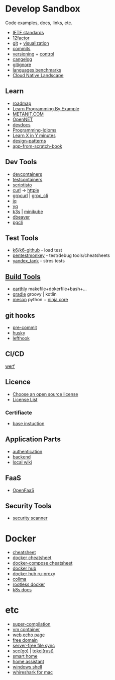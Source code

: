 # Develop Sandbox

Code examples, docs, links, etc.

- [IETF standards](https://datatracker.ietf.org/)
- [12factor](https://12factor.net/)
- [git](https://git-scm.com/doc) + [visualization](https://github.com/git-school/visualizing-git?tab=readme-ov-file)
- [commits](https://www.conventionalcommits.org)
- [versioning](https://semver.org/) + [control](https://github.com/peritus/bumpversion)
- [cangelog](https://keepachangelog.com/)
- [gitignore](https://docs.gitignore.io/)
- [languages benchmarks](https://benchmarksgame-team.pages.debian.net/benchmarksgame/index.html)
- [Cloud Native Landscape](https://landscape.cncf.io/)

## Learn
- [roadmap](https://roadmap.sh/)
- [Learn Programming By Example](https://www.learnbyexample.org/)
- [METANIT.COM](https://metanit.com/)
- [OpenNET](https://www.opennet.ru/)
- [devdocs](https://devdocs.io/)
- [Programming-Idioms](https://programming-idioms.org/cheatsheets)
- [Learn X in Y minutes](https://learnxinyminutes.com/)
- [design-patterns](https://refactoring.guru/ru/design-patterns/catalog)
- [app-from-scratch-book](https://app-from-scratch.darkleaf.ru/index.html)

## Dev Tools
- [devcontainers](https://containers.dev/)
- [testcontainers](https://testcontainers.com/)
- [scriptisto](https://github.com/igor-petruk/scriptisto)
- [curl](linux/curl.md) -> [httpie](https://httpie.io/docs/cli/main-features)
- [grpcurl](https://github.com/fullstorydev/grpcurl) | [grpc_cli](https://github.com/grpc/grpc/blob/master/doc/command_line_tool.md)
- [jq](https://jqlang.github.io/jq/)
- [yq](https://mikefarah.gitbook.io/yq/)
- [k3s](https://docs.k3s.io/) | [minikube](https://github.com/kubernetes/minikube)
- [dbeaver](https://dbeaver.io/)
- [pgcli](https://github.com/dbcli/pgcli)

## Test Tools
- [k6](https://k6.io/)/[k6-github](https://github.com/grafana/k6) - load test
- [pentestmonkey](https://pentestmonkey.net/) - test/debug tools/cheatsheets
- [yandex_tank](https://yandextank.readthedocs.io/en/latest/) - stres tests

## [Build Tools](http://lostapp.ru/soft/gnu-make)
- [earthly](https://earthly.dev/) makefile+dokerfile+bash+...
- [gradle](https://gradle.org/) groovy | kotlin
- [meson](https://mesonbuild.com/) python + [ninja core](https://ninja-build.org/)

## git hooks
- [pre-commit](https://github.com/pre-commit/pre-commit)
- [husky](https://github.com/typicode/husky)
- [lefthook](https://github.com/evilmartians/lefthook)

## CI/CD
[werf](https://ru.werf.io/)

## Licence
- [Choose an open source license](https://choosealicense.com/)
- [License List](https://spdx.org/licenses/)
### Certifiacte
- [base instuction](https://zalinux.ru/?p=4174)

## Application Parts
- [authentication](https://github.com/authorizerdev/authorizer)
- [backend](https://github.com/pocketbase/pocketbase)
- [local wiki](https://help.obsidian.md/Home)

## FaaS
- [OpenFaaS](https://github.com/openfaas/faas)

## Security Tools
- [security scanner](https://github.com/aquasecurity/trivy)

# Docker
- [cheatsheet](https://dockerlabs.collabnix.com/docker/cheatsheet/)
- [docker cheatsheet](https://docs.docker.com/get-started/docker_cheatsheet.pdf)
- [docker-compose cheatsheet](https://devhints.io/docker-compose)
- [docker hub](https://hub.docker.com/)
- [docker hub ru-proxy](https://huecker.io/)
- [colima](https://github.com/abiosoft/colima)
- [rootless docker](https://docs.docker.com/engine/security/rootless/)
- [k8s docs](https://kubernetes.io/docs/home/)

# etc
- [super-compilation](https://github.com/jart/cosmopolitan)
- [vm container](https://github.com/kata-containers/)
- [web echo page](http://termbin.com/)
- [free domain](https://freemyip.com/)
- [server-free file sync](https://syncthing.net/)
- [scc(go)](https://github.com/boyter/scc) | [tokei(rust)](https://github.com/XAMPPRocky/tokei)
- [smart home](https://esphome.io/)
- [home assistant](https://www.home-assistant.io/)
- [windows shell](https://github.com/nushell/nushell)
- [whireshark for mac](https://proxyman.io/)
